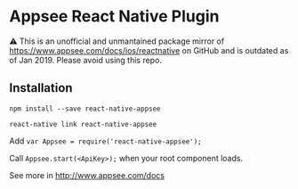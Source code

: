 # Appsee React Native Plugin

⚠️ This is an unofficial and unmantained package mirror of https://www.appsee.com/docs/ios/reactnative on GitHub and is outdated as of Jan 2019. Please avoid using this repo.

## Installation
`npm install --save react-native-appsee`

`react-native link react-native-appsee`

Add `var Appsee = require('react-native-appsee');`

Call `Appsee.start(<ApiKey>);` when your root component loads.

See more in http://www.appsee.com/docs

